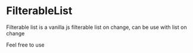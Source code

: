 # FilterableList

Filterable list is a vanilla js filterable list on change, can be use with list on change

Feel free to use
